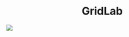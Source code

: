 <h1 align="center"> GridLab </h1>


<img src="./Front-end/SheetManager_Angular/src/assets/HomeGif.gif">
